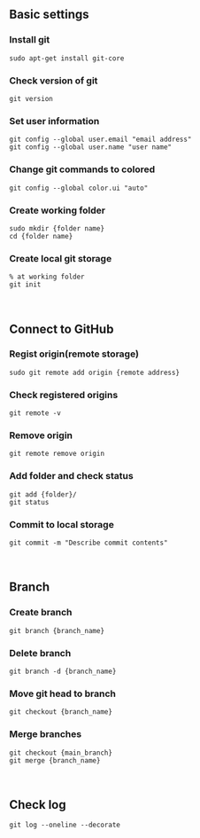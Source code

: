## Basic settings

### Install git

```shell
sudo apt-get install git-core
```

### Check version of git

```shell
git version
```

### Set user information

```shell
git config --global user.email "email address"
git config --global user.name "user name"
```

### Change git commands to colored

```shell
git config --global color.ui "auto"
```

### Create working folder

```shell
sudo mkdir {folder name}
cd {folder name}
```

### Create local git storage

```shell
% at working folder
git init
```
</br>

## Connect to GitHub

### Regist origin(remote storage)

```shell
sudo git remote add origin {remote address}
```

### Check registered origins

```shell
git remote -v
```

### Remove origin
```shell
git remote remove origin
```

### Add folder and check status

```shell
git add {folder}/
git status
```

### Commit to local storage

```shell
git commit -m "Describe commit contents"
```
</br>

## Branch

### Create branch

```shell
git branch {branch_name}
```

### Delete branch
```shell
git branch -d {branch_name}
```

### Move git head to branch

```shell
git checkout {branch_name}
```

### Merge branches
```shell
git checkout {main_branch}
git merge {branch_name}
```
</br>

## Check log

```shell
git log --oneline --decorate
```

